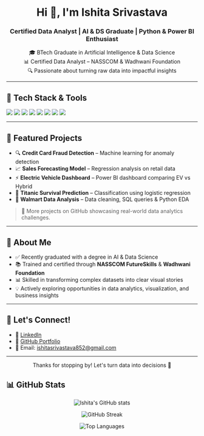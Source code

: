 <h1 align="center">Hi 👋, I'm Ishita Srivastava</h1>
<h3 align="center">Certified Data Analyst | AI & DS Graduate | Python & Power BI Enthusiast</h3>

<p align="center">
🎓 BTech Graduate in Artificial Intelligence & Data Science <br>
📊 Certified Data Analyst – NASSCOM & Wadhwani Foundation <br>
🔍 Passionate about turning raw data into impactful insights
</p>

---

## 🚀 Tech Stack & Tools  
<p align="left">
  <img src="https://img.shields.io/badge/Python-3670A0?style=for-the-badge&logo=python&logoColor=ffdd54" />
  <img src="https://img.shields.io/badge/SQL-003B57?style=for-the-badge&logo=mysql&logoColor=white" />
  <img src="https://img.shields.io/badge/Pandas-150458?style=for-the-badge&logo=pandas&logoColor=white" />
  <img src="https://img.shields.io/badge/NumPy-013243?style=for-the-badge&logo=numpy&logoColor=white" />
  <img src="https://img.shields.io/badge/PowerBI-F2C811?style=for-the-badge&logo=powerbi&logoColor=black" />
  <img src="https://img.shields.io/badge/Excel-217346?style=for-the-badge&logo=microsoft-excel&logoColor=white" />
  <img src="https://img.shields.io/badge/Plotly-3F4F75?style=for-the-badge&logo=plotly&logoColor=white" />
  <img src="https://img.shields.io/badge/Google%20Colab-F9AB00?style=for-the-badge&logo=googlecolab&logoColor=black" />
</p>

---

## 📂 Featured Projects  
- 🔍 **Credit Card Fraud Detection** – Machine learning for anomaly detection  
- 📈 **Sales Forecasting Model** – Regression analysis on retail data  
- ⚡ **Electric Vehicle Dashboard** – Power BI dashboard comparing EV vs Hybrid  
- 🧊 **Titanic Survival Prediction** – Classification using logistic regression  
- 🏪 **Walmart Data Analysis** – Data cleaning, SQL queries & Python EDA  

> 📁 More projects on GitHub showcasing real-world data analytics challenges.

---

## 🎯 About Me  
- ✅ Recently graduated with a degree in AI & Data Science  
- 📚 Trained and certified through **NASSCOM FutureSkills** & **Wadhwani Foundation**  
- 📊 Skilled in transforming complex datasets into clear visual stories  
- 💡 Actively exploring opportunities in data analytics, visualization, and business insights

---

## 🔗 Let's Connect!
- 💼 [LinkedIn](https://www.linkedin.com/in/ishitasrivastava852/)  
- 📁 [GitHub Portfolio](https://github.com/IshiSama)  
- 📧 Email: ishitasrivastava852@gmail.com

---

<p align="center">
Thanks for stopping by! Let's turn data into decisions 🚀
</p>

## 📊 GitHub Stats

<p align="center">
  <img src="https://github-readme-stats.vercel.app/api?username=IshiSama&show_icons=true&theme=calm&hide=contribs&count_private=true" alt="Ishita's GitHub stats" />
</p>

<p align="center">
  <img src="https://github-readme-streak-stats.herokuapp.com?user=IshiSama&theme=calm" alt="GitHub Streak" />
</p>

<p align="center">
  <img src="https://github-readme-stats.vercel.app/api/top-langs/?username=IshiSama&layout=compact&theme=calm&langs_count=6" alt="Top Languages" />
</p>
